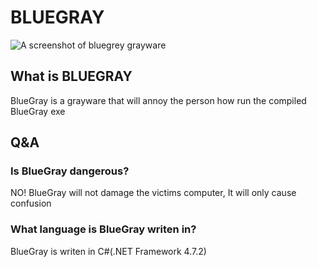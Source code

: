 # BLUEGRAY

![A screenshot of bluegrey grayware](https://upload.wikimedia.org/wikipedia/commons/6/6a/Bluegray.gif)
## What is BLUEGRAY
BlueGray is a grayware that will annoy the person how run the compiled BlueGray exe

## Q&A

### Is BlueGray dangerous?
NO! BlueGray will not damage the victims computer, It will only cause confusion

### What language is BlueGray writen in?
BlueGray is writen in C#(.NET Framework 4.7.2)
